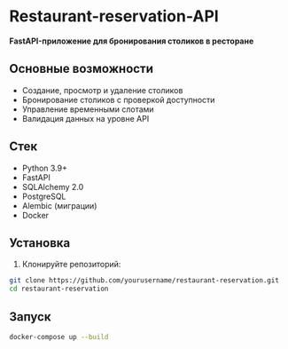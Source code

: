 # Restaurant-reservation-API

**FastAPI-приложение для бронирования столиков в ресторане**

## Основные возможности

- Создание, просмотр и удаление столиков
- Бронирование столиков с проверкой доступности
- Управление временными слотами
- Валидация данных на уровне API

## Стек

- Python 3.9+
- FastAPI
- SQLAlchemy 2.0
- PostgreSQL
- Alembic (миграции)
- Docker

## Установка

1. Клонируйте репозиторий:
```bash
git clone https://github.com/yourusername/restaurant-reservation.git
cd restaurant-reservation
```
## Запуск
```bash
docker-compose up --build
```
